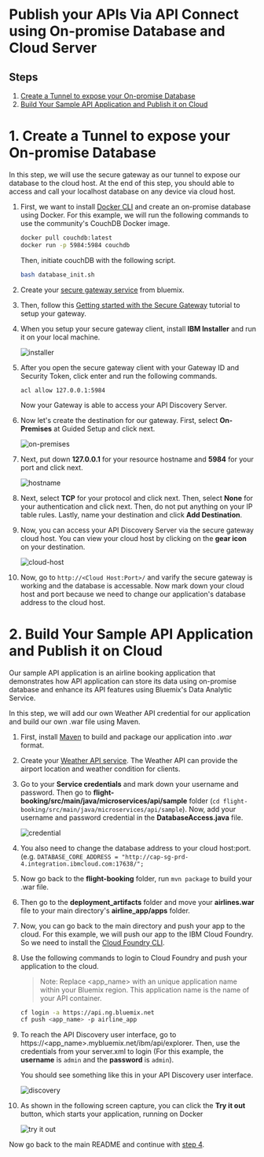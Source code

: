 # Publish your APIs Via API Connect using On-promise Database and Cloud Server

## Steps
1. [Create a Tunnel to expose your On-promise Database](#1-create-a-tunnel-to-expose-your-on-promise-database)
2. [Build Your Sample API Application and Publish it on Cloud](#2-build-your-sample-api-application-and-publish-it-on-cloud)


# 1. Create a Tunnel to expose your On-promise Database

In this step, we will use the secure gateway as our tunnel to expose our database to the cloud host. At the end of this step, you should able to access and call your localhost database on any device via cloud host.

1. First, we want to install [Docker CLI](https://www.docker.com/community-edition#/download) and create an on-promise database using Docker. For this example, we will run the following commands to use the community's CouchDB Docker image.
    
    ```bash
    docker pull couchdb:latest
    docker run -p 5984:5984 couchdb
    ```
    
    Then, initiate couchDB with the following script.
    
    ```bash
    bash database_init.sh
    ```

2. Create your [secure gateway service](https://console.ng.bluemix.net/catalog/services/secure-gateway?taxonomyNavigation=apis) from bluemix.


3. Then, follow this [Getting started with the Secure Gateway](https://console.ng.bluemix.net/docs/services/SecureGateway/secure_gateway.html) tutorial to setup your gateway.

4. When you setup your secure gateway client, install **IBM Installer** and run it on your local machine.

    ![installer](images/installer.png)
    
5. After you open the secure gateway client with your Gateway ID and Security Token, click enter and run the following commands.

    ```
    acl allow 127.0.0.1:5984
    ```

    Now your Gateway is able to access your API Discovery Server.

6. Now let's create the destination for our gateway. First, select **On-Premises** at Guided Setup and click next. 

    ![on-premises](images/on-premises.png)
    
7. Next, put down **127.0.0.1** for your resource hostname and **5984** for your port and click next.

    ![hostname](images/hostname2.png)
    
8. Next, select **TCP** for your protocol and click next. Then, select **None** for your authentication and click next. Then, do not put anything on your IP table rules. Lastly, name your destination and click **Add Destination**.


9. Now, you can access your API Discovery Server via the secure gateway cloud host. You can view your cloud host by clicking on the **gear icon** on your destination. 

    ![cloud-host](images/cloud-host.png)


10. Now, go to `http://<Cloud Host:Port>/` and varify the secure gateway is working and the database is accessable. Now mark down your cloud host and port because we need to change our application's database address to the cloud host.


# 2. Build Your Sample API Application and Publish it on Cloud

Our sample API application is an airline booking application that demonstrates how API application can store its data using on-promise database and enhance its API features using Bluemix's Data Analytic Service.

In this step, we will add our own Weather API credential for our application and build our own .war file using Maven.

1. First, install [Maven](https://maven.apache.org/install.html) to build and package our application into *.war* format.


2. Create your [Weather API service](https://console.ng.bluemix.net/catalog/services/weather-company-data?taxonomyNavigation=data). The Weather API can provide the airport location and weather condition for clients. 


3. Go to your **Service credentials** and mark down your username and password. Then go to **flight-booking/src/main/java/microservices/api/sample** folder (`cd flight-booking/src/main/java/microservices/api/sample`). Now, add your username and password credential in the **DatabaseAccess.java** file.

    ![credential](images/credentials.png)
    
4. You also need to change the database address to your cloud host:port. (e.g. `DATABASE_CORE_ADDRESS = "http://cap-sg-prd-4.integration.ibmcloud.com:17638/";`


5. Now go back to the **flight-booking** folder, run `mvn package` to build your .war file.


6. Then go to the **deployment_artifacts** folder and move your **airlines.war** file to your main directory's **airline_app/apps** folder.

7. Now, you can go back to the main directory and push your app to the cloud. For this example, we will push our app to the IBM Cloud Foundry. So we need to install the [Cloud Foundry CLI](https://docs.cloudfoundry.org/cf-cli/install-go-cli.html).

8. Use the following commands to login to Cloud Foundry and push your application to the cloud.

    >Note: Replace <app_name> with an unique application name within your Bluemix region. This application name is the name of your API container.
    
    ```bash
    cf login -a https://api.ng.bluemix.net
    cf push <app_name> -p airline_app
    ```
    
9. To reach the API Discovery user interface, go to https://<app_name>.mybluemix.net/ibm/api/explorer. Then, use the credentials from your server.xml to login (For this example, the **username** is `admin` and the **password** is `admin`).
    
    You should see something like this in your API Discovery user interface.
    
    ![discovery](images/discovery.png)
    
10. As shown in the following screen capture, you can click the **Try it out** button, which starts your application, running on Docker

    ![try it out](images/try-it-out.png)
    
Now go back to the main README and continue with [step 4](https://github.com/IBM/hybrid-connectivity#4-create-an-api-connect-service-in-bluemix).
